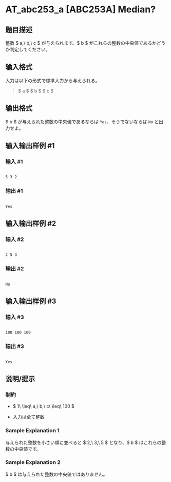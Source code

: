 # AT_abc253_a [ABC253A] Median?

## 题目描述

[problemUrl]: https://atcoder.jp/contests/abc253/tasks/abc253_a

整数 $ a,\ b,\ c $ が与えられます。$ b $ がこれらの整数の中央値であるかどうか判定してください。

## 输入格式

入力は以下の形式で標準入力から与えられる。

> $ a $ $ b $ $ c $

## 输出格式

$ b $ が与えられた整数の中央値であるならば `Yes`、そうでないならば `No` と出力せよ。

## 输入输出样例 #1

### 输入 #1

```
5 3 2
```

### 输出 #1

```
Yes
```

## 输入输出样例 #2

### 输入 #2

```
2 5 3
```

### 输出 #2

```
No
```

## 输入输出样例 #3

### 输入 #3

```
100 100 100
```

### 输出 #3

```
Yes
```

## 说明/提示

### 制約

- $ 1\ \leq\ a,\ b,\ c\ \leq\ 100 $
- 入力は全て整数

### Sample Explanation 1

与えられた整数を小さい順に並べると $ 2,\ 3,\ 5 $ となり、$ b $ はこれらの整数の中央値です。

### Sample Explanation 2

$ b $ は与えられた整数の中央値ではありません。
